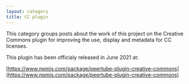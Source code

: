 ```yaml
---
layout: category
title: CC plugin
---
```


This category groups posts about the work of this project on the Creative Commons plugin for improving the use, display and metadata for CC licenses. 

This plugin has been officialy released in June 2021 at:

[https://www.npmjs.com/package/peertube-plugin-creative-commons](https://www.npmjs.com/package/peertube-plugin-creative-commons)
